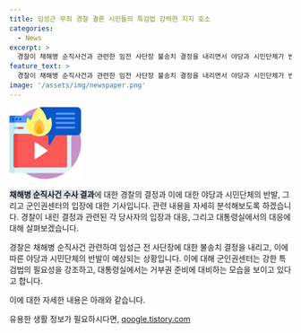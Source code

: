 ```yaml
---
title: 임성근 무죄 경찰 결론 시민들의 특검법 강력한 지지 호소
categories:
  - News
excerpt: >
  경찰이 채해병 순직사건과 관련한 임전 사단장 불송치 결정을 내리면서 야당과 시민단체가 반발했다. 군인권센터는 강력한 특검법 필요성을 강조하며, 대통령실은 재가 절차를 준비하는 것으로 전해졌다. 이에 민주당과 야당 의원들은 경찰의 결정을 이해하기 어렵다며 반발하고, 국회 행정안전위원회 소속 야당 의원들도 경찰의 입장을 비판했다. 이에 대통령실은 채해병특검법에 대한 거부권 행사 방침을 굳힌 것으로 전해졌다.
feature_text: >
  경찰이 채해병 순직사건과 관련한 임전 사단장 불송치 결정을 내리면서 야당과 시민단체가 반발했다. 군인권센터는 강력한 특검법 필요성을 강조하며, 대통령실은 재가 절차를 준비하는 것으로 전해졌다. 이에 민주당과 야당 의원들은 경찰의 결정을 이해하기 어렵다며 반발하고, 국회 행정안전위원회 소속 야당 의원들도 경찰의 입장을 비판했다. 이에 대통령실은 채해병특검법에 대한 거부권 행사 방침을 굳힌 것으로 전해졌다.
image: '/assets/img/newspaper.png'
---
```


<p><img src="/assets/img/news.png" alt="rentncar 속보" /></p>

<p><b><span style="background-color: #21538527;">채해병 순직사건 수사 결과</span></b>에 대한 경찰의 결정과 이에 대한 야당과 시민단체의 반발, 그리고 군인권센터의 입장에 대한 기사입니다. 관련 내용을 자세히 분석해보도록 하겠습니다. 경찰이 내린 결정과 관련된 각 당사자의 입장과 대응, 그리고 대통령실에서의 대응에 대해 살펴보겠습니다. </p>

<p>경찰은 채해병 순직사건 관련하여 임성근 전 사단장에 대한 불송치 결정을 내리고, 이에 따른 야당과 시민단체의 반발이 예상되는 상황입니다. 이에 대해 군인권센터는 강한 특검법의 필요성을 강조하고, 대통령실에서는 거부권 준비에 대비하는 모습을 보이고 있다고 합니다. </p>

<p>이에 대한 자세한 내용은 아래와 같습니다.</p>
유용한 생활 정보가 필요하시다면, <a href="https://qoogle.tistory.com" rel="dofollow">qoogle.tistory.com</a>



